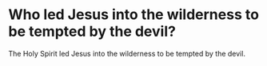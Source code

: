 # Who led Jesus into the wilderness to be tempted by the devil?

The Holy Spirit led Jesus into the wilderness to be tempted by the devil.
